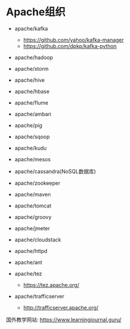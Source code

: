 # Apache组织
- apache/kafka
  - https://github.com/yahoo/kafka-manager
  - https://github.com/dpkp/kafka-python
- apache/hadoop
- apache/storm
- apache/hive
- apache/hbase
- apache/flume
- apache/ambari
- apache/pig
- apache/sqoop
- apache/kudu

- apache/mesos
- apache/cassandra(NoSQL数据库)
- apache/zookeeper
- apache/maven
- apache/tomcat
- apache/groovy
- apache/jmeter
- apache/cloudstack
- apache/httpd
- apache/ant
- apache/tez
  - https://tez.apache.org/
- apache/trafficserver
  - http://trafficserver.apache.org/

国外教学网站: https://www.learningjournal.guru/
